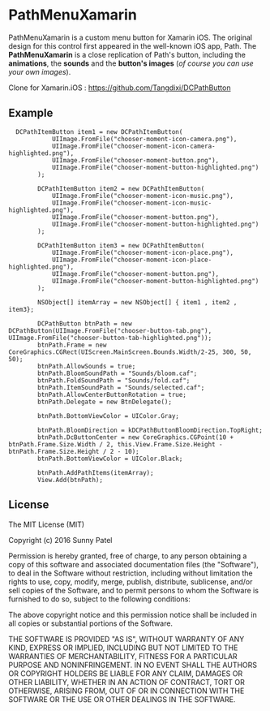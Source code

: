 # PathMenuXamarin
PathMenuXamarin is a custom menu button for Xamarin iOS. The original design for this control first appeared in the well-known iOS app, Path. 
The **PathMenuXamarin** is a close replication of Path's button, including the **animations**, the **sounds** and the **button's images** (*of course you can use your own images*).  

Clone for Xamarin.iOS : https://github.com/Tangdixi/DCPathButton

## Example

      DCPathItemButton item1 = new DCPathItemButton(
				UIImage.FromFile("chooser-moment-icon-camera.png"),
				UIImage.FromFile("chooser-moment-icon-camera-highlighted.png"),
				UIImage.FromFile("chooser-moment-button.png"),
				UIImage.FromFile("chooser-moment-button-highlighted.png")
			);

			DCPathItemButton item2 = new DCPathItemButton(
				UIImage.FromFile("chooser-moment-icon-music.png"),
				UIImage.FromFile("chooser-moment-icon-music-highlighted.png"),
				UIImage.FromFile("chooser-moment-button.png"),
				UIImage.FromFile("chooser-moment-button-highlighted.png")
			);

			DCPathItemButton item3 = new DCPathItemButton(
				UIImage.FromFile("chooser-moment-icon-place.png"),
				UIImage.FromFile("chooser-moment-icon-place-highlighted.png"),
				UIImage.FromFile("chooser-moment-button.png"),
				UIImage.FromFile("chooser-moment-button-highlighted.png")
			);

			NSObject[] itemArray = new NSObject[] { item1 , item2 , item3};

			DCPathButton btnPath = new DCPathButton(UIImage.FromFile("chooser-button-tab.png"), UIImage.FromFile("chooser-button-tab-highlighted.png"));
			btnPath.Frame = new CoreGraphics.CGRect(UIScreen.MainScreen.Bounds.Width/2-25, 300, 50, 50);
			btnPath.AllowSounds = true;
			btnPath.BloomSoundPath = "Sounds/bloom.caf";
			btnPath.FoldSoundPath = "Sounds/fold.caf";
			btnPath.ItemSoundPath = "Sounds/selected.caf";
			btnPath.AllowCenterButtonRotation = true;
			btnPath.Delegate = new BtnDelegate();

			btnPath.BottomViewColor = UIColor.Gray;

			btnPath.BloomDirection = kDCPathButtonBloomDirection.TopRight;
			btnPath.DcButtonCenter = new CoreGraphics.CGPoint(10 + btnPath.Frame.Size.Width / 2, this.View.Frame.Size.Height - btnPath.Frame.Size.Height / 2 - 10);
			btnPath.BottomViewColor = UIColor.Black;

			btnPath.AddPathItems(itemArray);
			View.Add(btnPath);

## License

The MIT License (MIT)

Copyright (c) 2016 Sunny Patel

Permission is hereby granted, free of charge, to any person obtaining a copy
of this software and associated documentation files (the "Software"), to deal
in the Software without restriction, including without limitation the rights
to use, copy, modify, merge, publish, distribute, sublicense, and/or sell
copies of the Software, and to permit persons to whom the Software is
furnished to do so, subject to the following conditions:

The above copyright notice and this permission notice shall be included in
all copies or substantial portions of the Software.

THE SOFTWARE IS PROVIDED "AS IS", WITHOUT WARRANTY OF ANY KIND, EXPRESS OR
IMPLIED, INCLUDING BUT NOT LIMITED TO THE WARRANTIES OF MERCHANTABILITY,
FITNESS FOR A PARTICULAR PURPOSE AND NONINFRINGEMENT. IN NO EVENT SHALL THE
AUTHORS OR COPYRIGHT HOLDERS BE LIABLE FOR ANY CLAIM, DAMAGES OR OTHER
LIABILITY, WHETHER IN AN ACTION OF CONTRACT, TORT OR OTHERWISE, ARISING FROM,
OUT OF OR IN CONNECTION WITH THE SOFTWARE OR THE USE OR OTHER DEALINGS IN
THE SOFTWARE.
